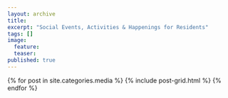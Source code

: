 ```yaml
---
layout: archive
title: 
excerpt: "Social Events, Activities & Happenings for Residents"
tags: []
image:
  feature:
  teaser:
published: true
---
```


<div class="tiles">
{% for post in site.categories.media %}
  {% include post-grid.html %}
{% endfor %}
</div><!-- /.tiles -->
